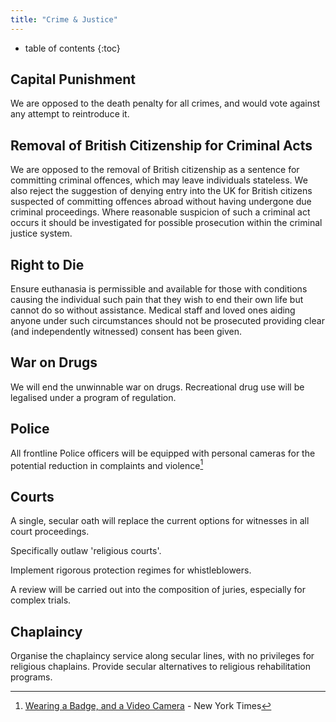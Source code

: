 ```yaml
---
title: "Crime & Justice"
---
```

* table of contents
{:toc}

## Capital Punishment

We are opposed to the death penalty for all crimes, and would vote against any
attempt to reintroduce it.

## Removal of British Citizenship for Criminal Acts 

We are opposed to the removal of British citizenship as a sentence for committing criminal offences, which may leave individuals stateless. We also reject the suggestion of denying entry into the UK for British citizens suspected of committing offences abroad without having undergone due criminal proceedings. Where reasonable suspicion of such a criminal act occurs it should be investigated for possible prosecution within the criminal justice system. 

## Right to Die

Ensure euthanasia is permissible and available for those with conditions causing the individual such pain that they wish to end their own life but cannot do so without assistance. Medical staff and loved ones aiding anyone under such circumstances should not be prosecuted providing clear (and independently witnessed) consent has been given.

## War on Drugs

We will end the unwinnable war on drugs. Recreational drug use will be legalised under a program of regulation.

## Police

All frontline Police officers will be equipped with personal cameras for the potential reduction in complaints and violence[^1]

## Courts

A single, secular oath will replace the current options for witnesses in all court proceedings.

Specifically outlaw 'religious courts'.

Implement rigorous protection regimes for whistleblowers.

A review will be carried out into the composition of juries, especially for complex trials.


## Chaplaincy

Organise the chaplaincy service along secular lines, with no privileges for religious chaplains. Provide secular alternatives to religious rehabilitation programs.

[^1]: [Wearing a Badge, and a Video Camera](http://mobile.nytimes.com/2013/04/07/business/wearable-video-cameras-for-police-officers.html?_r=0) - New York Times
